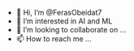 - 👋 Hi, I’m @FerasObeidat7
- 👀 I’m interested in AI and ML
- 💞️ I’m looking to collaborate on ...
- 📫 How to reach me ...

<!---
FerasObeidat7/FerasObeidat7 is a ✨ special ✨ repository because its `README.md` (this file) appears on your GitHub profile.
You can click the Preview link to take a look at your changes.
--->
